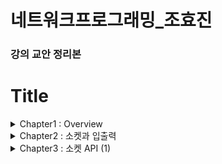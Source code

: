# 네트워크프로그래밍_조효진
### 강의 교안 정리본
# Title
<details><summary>
Chapter1 : Overview
</summary><div markdown="1">

 1. 네트워크 이해
 1. 프로토콜(Protocol)
 1. 네트워크 계층 구조
 </div></details>

 <details><summary>
 Chapter2 : 소켓과 입출력
 </summary><div markdown="1">

 1. [소켓(Socket)?](#소켓socket)
    - [네트워크 프로그래밍](#네트워크-프로그래밍)
 1. [소켓과 입출력](#소켓과-입출력)
    - [파일 디스크립터 (File Descriptor)](#파일-디스크립터file-descriptor)
    - [리눅스의 기본 입출력 함수들](#리눅스의-기본-입출력-함수들)
        - [open()](#open())
        - [read()](#read())
        - [write()](#write)
        - [close()](#close)
        - [실습 1](#실습-1)
    - [소켓](#소켓)
        - [실습 2](#실습-2)
 1. [통신 프로토콜](#통신-프로토콜)
 1. [PF_INET vs AF_INET](#PF_INET-vs-AF_INET)
</div></details>

<details><summary>
Chapter3 : 소켓 API (1)
</summary><div markdown="1">

 1. [네트워크 주소](#네트워크-주소)
    - [네트워크 주소 : IP 주소](#네트워크-주소--ip-주소)
    - [네트워크 주소 : CIDR](#네트워크-주소--cidr)
    - [네트워크 주소 : loopback 인터페이스](#네트워크-주소--loopback-인터페이스)
    - [네트워크 주소 : 포트 번호](#네트워크-주소--포트-번호)
 1. [소켓 주소](#소켓-주소)
    - [소켓 주소 관련 구조체](#소켓-주소-관련-구조체)
    - [bind()](#bind)
 1. [바이트 순서](#바이트-순서)
    - [htonl()과 ntohl()](#htonl과-ntohl)
 1. [주소 변환](#주소-변환)
    - [inet_addr()](#inetaddr)
    - [inet_network](#inetnetwork)
    - [inet_aton()](#inetaton)
    - [inet_ntoa()](#inetntoa)
    - [inet_pton()과 inet_ntop()](#inetpton과-inetntop)
        - [inet_pton()](#inetpton)
        - [inet_ntop()](#inetntop)
    - [실습 1 : ip-uint](#실습-1--ip-uint)
</div></details>